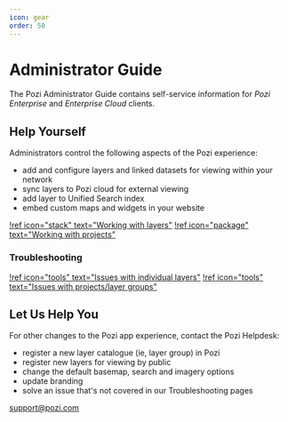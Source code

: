 ```yaml
---
icon: gear
order: 50
---
```


# Administrator Guide

The Pozi Administrator Guide contains self-service information for *Pozi Enterprise* and *Enterprise Cloud* clients.

## Help Yourself

Administrators control the following aspects of the Pozi experience:

* add and configure layers and linked datasets for viewing within your network
* sync layers to Pozi cloud for external viewing
* add layer to Unified Search index
* embed custom maps and widgets in your website

[!ref icon="stack" text="Working with layers"](/admin-guide/qgis/configuring-layers/)
[!ref icon="package" text="Working with projects"](/admin-guide/qgis/managing-qgis-projects/)

### Troubleshooting

[!ref icon="tools" text="Issues with individual layers"](/admin-guide/qgis/configuring-layers#troubleshooting)
[!ref icon="tools" text="Issues with projects/layer groups"](/admin-guide/qgis/managing-qgis-projects#troubleshooting)

## Let Us Help You

For other changes to the Pozi app experience, contact the Pozi Helpdesk:

* register a new layer catalogue (ie, layer group) in Pozi
* register new layers for viewing by public
* change the default basemap, search and imagery options
* update branding
* solve an issue that's not covered in our Troubleshooting pages

support@pozi.com

